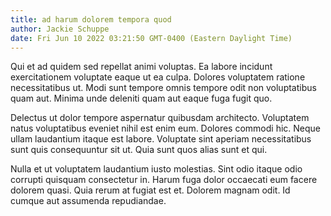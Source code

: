 ```yaml
---
title: ad harum dolorem tempora quod
author: Jackie Schuppe
date: Fri Jun 10 2022 03:21:50 GMT-0400 (Eastern Daylight Time)
---
```

Qui et ad quidem sed repellat animi voluptas. Ea labore incidunt exercitationem voluptate eaque ut ea culpa. Dolores voluptatem ratione necessitatibus ut. Modi sunt tempore omnis tempore odit non voluptatibus quam aut. Minima unde deleniti quam aut eaque fuga fugit quo.

 Delectus ut dolor tempore aspernatur quibusdam architecto. Voluptatem natus voluptatibus eveniet nihil est enim eum. Dolores commodi hic. Neque ullam laudantium itaque est labore. Voluptate sint aperiam necessitatibus sunt quis consequuntur sit ut. Quia sunt quos alias sunt et qui.

 Nulla et ut voluptatem laudantium iusto molestias. Sint odio itaque odio corrupti quisquam consectetur in. Harum fuga dolor occaecati eum facere dolorem quasi. Quia rerum at fugiat est et. Dolorem magnam odit. Id cumque aut assumenda repudiandae.